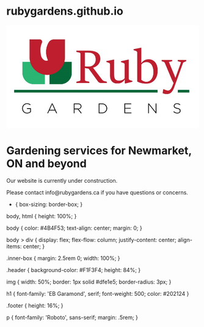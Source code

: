 # rubygardens.github.io
<!DOCTYPE html>
<html lang="en">
<head>
    <meta charset="UTF-8">
    <meta name="viewport" content="width=device-width, initial-scale=1.0">
    <title>Ruby Gardens</title>
    <link rel="stylesheet" type="text/css" title="Ruby Gardens stylesheet" href="style.css">
    <link href="https://fonts.googleapis.com/css?family=EB+Garamond:500|Roboto" rel="stylesheet">
</head>
<body>
    <div class="header">
        <div class="inner-box">
            <img src="logo.png" />
            <h1>Gardening services for Newmarket, ON and beyond</h1>
        </div>
    </div>
    <div class="footer">
        <div class="inner-box">
            <p>Our website is currently under construction.</p>
            <p>Please contact info@rubygardens.ca if you have questions or concerns.</p>
        </div>
    </div>
    <script src="main.js" type="text/javascript"></script>
</body>
</html>


* {
    box-sizing: border-box;
}

body, html {
    height: 100%;
}

body {
    color: #4B4F53;
    text-align: center;
    margin: 0;
}

body > div {
    display: flex;
    flex-flow: column;
    justify-content: center;
    align-items: center;
}

.inner-box {
    margin: 2.5rem 0;
    width: 100%;
}

.header {
    background-color: #F1F3F4;
    height: 84%;
}

img {
    width: 50%;
    border: 1px solid #dfe1e5;
    border-radius: 3px;
}

h1 {
    font-family: 'EB Garamond', serif;
    font-weight: 500;
    color: #202124
}

.footer {
    height: 16%;
}

p {
    font-family: 'Roboto', sans-serif;
    margin: .5rem;
}
